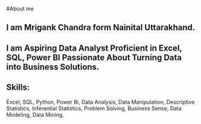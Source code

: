 #About me
## I am Mrigank Chandra form Nainital Uttarakhand.
## I am Aspiring Data Analyst Proficient in Excel, SQL, Power BI Passionate About Turning Data into Business Solutions.
## Skills:
Excel, SQL, Python, Power Bi, Data Analysis, Data Manipulation, Descriptive Statistics, Inferential Statistics, Problem Solving, Business Sense, Data Modeling, Data Mining.
